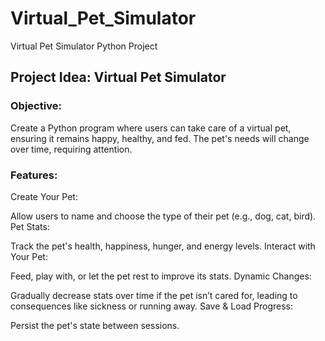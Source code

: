 # Virtual_Pet_Simulator
Virtual Pet Simulator Python Project

##  Project Idea: Virtual Pet Simulator
### Objective:
Create a Python program where users can take care of a virtual pet, ensuring it remains happy, healthy, and fed. The pet's needs will change over time, requiring attention.

### Features:
Create Your Pet:

Allow users to name and choose the type of their pet (e.g., dog, cat, bird).
Pet Stats:

Track the pet's health, happiness, hunger, and energy levels.
Interact with Your Pet:

Feed, play with, or let the pet rest to improve its stats.
Dynamic Changes:

Gradually decrease stats over time if the pet isn’t cared for, leading to consequences like sickness or running away.
Save & Load Progress:

Persist the pet's state between sessions.
